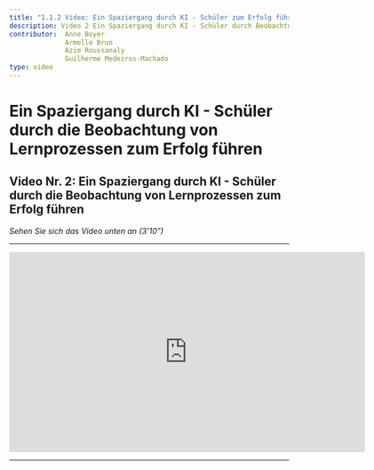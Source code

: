 ```yaml
---
title: "1.1.2 Video: Ein Spaziergang durch KI - Schüler zum Erfolg führen"
description: Video 2 Ein Spaziergang durch KI - Schüler durch Beobachtung von Lernprozessen zum Erfolg führen
contributor:  Anne Boyer
              Armelle Brun
              Azim Roussanaly
              Guilherme Medeiros-Machado
type: video
---
```

# Ein Spaziergang durch KI - Schüler durch die Beobachtung von Lernprozessen zum Erfolg führen
## Video Nr. 2: Ein Spaziergang durch KI - Schüler durch die Beobachtung von Lernprozessen zum Erfolg führen
_Sehen Sie sich das Video unten an (3'10")_

----------
<center><iframe width="640" height="360" src="https://www.youtube.com/embed/ESx1tF64iZk?rel=0&showinfo=0&cc_load_policy=1&hl=fr&modestbranding=1" frameborder="0" allowfullscreen></iframe></center>

-----------
